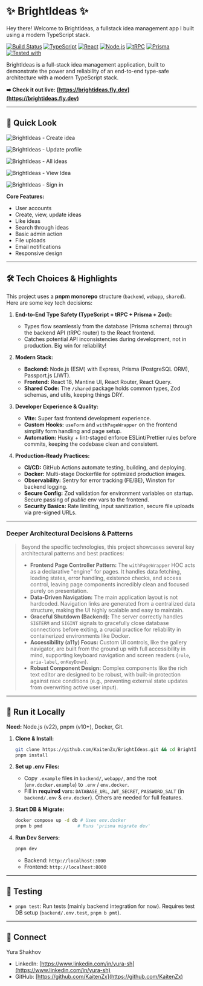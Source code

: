 # ✨ BrightIdeas ✨

Hey there! Welcome to BrightIdeas, a fullstack idea management app I built using a modern TypeScript stack.

[![Build Status](https://img.shields.io/github/actions/workflow/status/KaitenZx/BrightIdeas/fly-deploy.yml?branch=master&style=flat-square)](https://github.com/KaitenZx/BrightIdeas/actions/workflows/fly-deploy.yml) [![TypeScript](https://img.shields.io/badge/TypeScript-Strict-blue?style=flat-square)](https://www.typescriptlang.org/) [![React](https://img.shields.io/badge/React-18-blue?style=flat-square)](https://reactjs.org/) [![Node.js](https://img.shields.io/badge/Node.js-22-green?style=flat-square)](https://nodejs.org/) [![tRPC](https://img.shields.io/badge/tRPC-10-orange?style=flat-square)](https://trpc.io/) [![Prisma](https://img.shields.io/badge/Prisma-6-purple?style=flat-square)](https://www.prisma.io/) [![Tested with](https://img.shields.io/badge/tested_with-Vitest-6D932B?style=flat-square)](https://vitest.dev/)

BrightIdeas is a full-stack idea management application, built to demonstrate the power and reliability of an end-to-end type-safe architecture with a modern TypeScript stack.

**➡️ Check it out live:** **[https://brightideas.fly.dev](https://brightideas.fly.dev)**

---

## 📸 Quick Look


![BrightIdeas - Create idea](https://github.com/user-attachments/assets/33e8f65f-11a8-40a0-adc3-401a1d8211d3)

![BrightIdeas - Update profile](https://github.com/user-attachments/assets/3bd43e66-dbd6-44db-be13-3cd27d203868)

![BrightIdeas - All ideas](https://github.com/user-attachments/assets/f97b3c4e-eac5-4384-8598-c187393e8986)

![BrightIdeas - View Idea](https://github.com/user-attachments/assets/d24bff6e-8ed9-475d-bba3-fcc495b38290)

![BrightIdeas - Sign in](https://github.com/user-attachments/assets/3eaa7564-807c-47db-a18b-14ead8e558e1)

**Core Features:**

- User accounts
- Create, view, update ideas
- Like ideas
- Search through ideas
- Basic admin action
- File uploads
- Email notifications
- Responsive design

---

## 🛠️ Tech Choices & Highlights

This project uses a **pnpm monorepo** structure (`backend`, `webapp`, `shared`). Here are some key tech decisions:

1.  **End-to-End Type Safety (TypeScript + tRPC + Prisma + Zod):**

    - Types flow seamlessly from the database (Prisma schema) through the backend API (tRPC router) to the React frontend.
    - Catches potential API inconsistencies during development, not in production. Big win for reliability!

2.  **Modern Stack:**

    - **Backend:** Node.js (ESM) with Express, Prisma (PostgreSQL ORM), Passport.js (JWT).
    - **Frontend:** React 18, Mantine UI, React Router, React Query.
    - **Shared Code:** The `/shared` package holds common types, Zod schemas, and utils, keeping things DRY.

3.  **Developer Experience & Quality:**

    - **Vite:** Super fast frontend development experience.
    - **Custom Hooks:** `useForm` and `withPageWrapper` on the frontend simplify form handling and page setup.
    - **Automation:** Husky + lint-staged enforce ESLint/Prettier rules before commits, keeping the codebase clean and consistent.

4.  **Production-Ready Practices:**
    - **CI/CD:** GitHub Actions automate testing, building, and deploying.
    - **Docker:** Multi-stage Dockerfile for optimized production images.
    - **Observability:** Sentry for error tracking (FE/BE), Winston for backend logging.
    - **Secure Config:** Zod validation for environment variables on startup. Secure passing of _public_ env vars to the frontend.
    - **Security Basics:** Rate limiting, input sanitization, secure file uploads via pre-signed URLs.

---

### Deeper Architectural Decisions & Patterns

> Beyond the specific technologies, this project showcases several key architectural patterns and best practices:
>
> - **Frontend Page Controller Pattern:** The `withPageWrapper` HOC acts as a declarative "engine" for pages. It handles data fetching, loading states, error handling, existence checks, and access control, leaving page components incredibly clean and focused purely on presentation.
> - **Data-Driven Navigation:** The main application layout is not hardcoded. Navigation links are generated from a centralized data structure, making the UI highly scalable and easy to maintain.
> - **Graceful Shutdown (Backend):** The server correctly handles `SIGTERM` and `SIGINT` signals to gracefully close database connections before exiting, a crucial practice for reliability in containerized environments like Docker.
> - **Accessibility (a11y) Focus:** Custom UI controls, like the gallery navigator, are built from the ground up with full accessibility in mind, supporting keyboard navigation and screen readers (`role`, `aria-label`, `onKeyDown`).
> - **Robust Component Design:** Complex components like the rich text editor are designed to be robust, with built-in protection against race conditions (e.g., preventing external state updates from overwriting active user input).

---

## 🚀 Run it Locally

**Need:** Node.js (v22), pnpm (v10+), Docker, Git.

1.  **Clone & Install:**
    ```bash
    git clone https://github.com/KaitenZx/BrightIdeas.git && cd BrightIdeas
    pnpm install
    ```
2.  **Set up .env Files:**
    - Copy `.example` files in `backend/`, `webapp/`, and the root (`env.docker.example`) to `.env` / `env.docker`.
    - Fill in **required** vars: `DATABASE_URL`, `JWT_SECRET`, `PASSWORD_SALT` (in `backend/.env` & `env.docker`). Others are needed for full features.
3.  **Start DB & Migrate:**

    ```bash
    docker compose up -d db # Uses env.docker
    pnpm b pmd             # Runs 'prisma migrate dev'
    ```

4.  **Run Dev Servers:**
    ```bash
    pnpm dev
    ```
    - Backend: `http://localhost:3000`
    - Frontend: `http://localhost:8000`

---

## 🧪 Testing

- `pnpm test`: Run tests (mainly backend integration for now). Requires test DB setup (`backend/.env.test`, `pnpm b pmt`).

---

## 👋 Connect

Yura Shakhov

- LinkedIn: [https://www.linkedin.com/in/yura-sh](https://www.linkedin.com/in/yura-sh)
- GitHub: [https://github.com/KaitenZx](https://github.com/KaitenZx)
